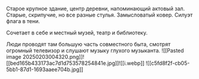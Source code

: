 Старое крупное здание, центр деревни, напоминающий актовый зал.
Старые, скрипучие, но все разные стулья. Замысловатый ковер. Силуэт флага в тени.

Сочетает в себе и местный музей, театр и библиотеку.

Люди проводят там большую часть совместного быта, смотрят огромный телевизор и слушают музыку глухого музыканта.
![[Pasted image 20250203004320.png]]![[bed165b433173ac7d1d753578254841e.jpg]]![[i.webp]]
![[c5fd8f2f-cb05-5bb1-87d1-1693aaee704b.jpg]]